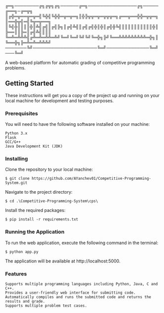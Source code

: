 
╔═╗────────╔╗╔╦╗╔╗──────╔═╗────────────────╔╗─────╔══╗─╔═╦╗
║╔╬═╦══╦═╦═╣╚╬╣╚╬╬═╦═╦═╗║╬╠╦╦═╦═╦╦╦═╗╔══╦══╬╬═╦╦═╗║══╬╦╣═╣╚╦═╦══╗
║╚╣╬║║║║╬║╩╣╔╣║╔╣╠╗║╔╣╩╣║╔╣╔╣╬║╬║╔╣╬╚╣║║║║║║║║║║╬║╠══║║╠═║╔╣╩╣║║║
╚═╩═╩╩╩╣╔╩═╩═╩╩═╩╝╚═╝╚═╝╚╝╚╝╚═╬╗╠╝╚══╩╩╩╩╩╩╩╩╩═╬╗║╚══╬╗╠═╩═╩═╩╩╩╝
───────╚╝─────────────────────╚═╝──────────────╚═╝───╚═╝

A web-based platform for automatic grading of competitive programming problems.

## Getting Started

These instructions will get you a copy of the project up and running on your local machine for development and testing purposes.

### Prerequisites

You will need to have the following software installed on your machine:

    Python 3.x
    Flask
    GCC/G++
    Java Development Kit (JDK)

### Installing

Clone the repository to your local machine:

`$ git clone https://github.com/AYanchev01/Competitive-Programming-System.git`

Navigate to the project directory:

`$ cd .\Competitive-Programming-System\cps\`

Install the required packages:

`$ pip install -r requirements.txt`

### Running the Application

To run the web application, execute the following command in the terminal:

`$ python app.py`

The application will be available at http://localhost:5000.

### Features

    Supports multiple programming languages including Python, Java, C and C++.
    Provides a user-friendly web interface for submitting code.
    Automatically compiles and runs the submitted code and returns the results and grade.
    Supports multiple problem test cases.
